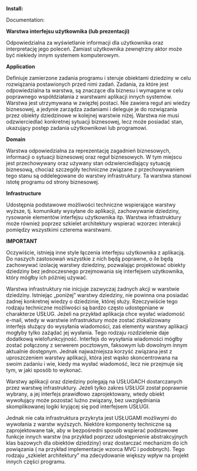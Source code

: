 **Install:**

Documentation:

**Warstwa interfejsu użytkownika (lub prezentacji)**

Odpowiedzialna za wyświetlanie informacji dla użytkownika oraz interpretację jego poleceń. Zamiast użytkownika
zewnętrzny aktor może być niekiedy innym systemem komputerowym.

**Application**

Definiuje zamierzone zadania programu i steruje obiektami dziedziny w celu rozwiązania postawionych przed nimi zadań.
Zadania, za które jest odpowiedzialna ta warstwa, są znaczące dla biznesu i wymagane w celu poprawnego współdziałania z
warstwami aplikacji innych systemów. Warstwa jest utrzymywana w zwięzłej postaci. Nie zawiera reguł ani wiedzy
biznesowej, a jedynie zarządza zadaniami i deleguje je do rozwiązania przez obiekty dziedzinowe w kolejnej warstwie
niżej. Warstwa nie musi odzwierciedlać konkretnej sytuacji biznesowej, lecz może posiadać stan, ukazujący postęp zadania
użytkownikowi lub programowi.

**Domain**

Warstwa odpowiedzialna za reprezentację zagadnień biznesowych, informacji o sytuacji biznesowej oraz reguł biznesowych.
W tym miejscu jest przechowywany oraz używany stan odzwierciedlający sytuację biznesową, chociaż szczegóły techniczne
związane z przechowywaniem tego stanu są oddelegowane do warstwy infrastruktury. Ta warstwa stanowi istotę programu od
strony biznesowej.

**Infrastructure**

Udostępnia podstawowe możliwości techniczne wspierające warstwy wyższe, tj. komunikaty wysyłane do aplikacji,
zachowywanie dziedziny, rysowanie elementów interfejsu użytkownika itp. Warstwa infrastruktury może również poprzez
szkielet architektury wspierać wzorzec interakcji pomiędzy wszystkimi czterema warstwami.

**__**IMPORTANT**__**

Oczywiście, istnieją inne style łączenia interfejsu użytkownika z aplikacją. Do naszych zastosowań wszystkie z nich będą
poprawne, o ile będą zachowywać izolację warstwy dziedziny, pozwalając projektować obiekty dziedziny bez jednoczesnego
przejmowania się interfejsem użytkownika, który mógłby ich później używać.

Warstwa infrastruktury nie inicjuje zazwyczaj żadnych akcji w warstwie dziedziny. Istniejąc „poniżej” warstwy dziedziny,
nie powinna ona posiadać żadnej konkretnej wiedzy o dziedzinie, której służy. Rzeczywiście tego rodzaju techniczne
możliwości są bardzo często udostępniane w charakterze USŁUG. Jeżeli na przykład aplikacja chce wysłać wiadomość e-mail,
wtedy w warstwie infrastruktury może zostać zlokalizowany interfejs służący do wysyłania wiadomości, zaś elementy
warstwy aplikacji mogłyby tylko zażądać jej wysłania. Tego rodzaju rozdzielenie daje dodatkową wielofunkcyjność.
Interfejs do wysyłania wiadomości mógłby zostać połączony z serwerem pocztowym, faksowym lub dowolnym innym aktualnie
dostępnym. Jednak najważniejsza korzyść związana jest z uproszczeniem warstwy aplikacji, która jest wąsko skoncentrowana
na swoim zadaniu i wie, kiedy ma wysłać wiadomość, lecz nie przejmuje się tym, w jaki sposób to wykonać.

Warstwy aplikacji oraz dziedziny polegają na USŁUGACH dostarczanych przez warstwę infrastruktury. Jeżeli tylko zakres
USŁUGI został poprawnie wybrany, a jej interfejs prawidłowo zaprojektowany, wtedy obiekt wywołujący może pozostać luźno
związany, bez uwzględniania skomplikowanej logiki kryjącej się pod interfejsem USŁUGI.

Jednak nie cała infrastruktura przykryta jest USŁUGAMI możliwymi do wywołania z warstw wyższych. Niektóre komponenty
techniczne są zaprojektowane tak, aby w bezpośredni sposób wspierać podstawowe funkcje innych warstw (na przykład
poprzez udostępnienie abstrakcyjnych klas bazowych dla obiektów dziedziny) oraz dostarczać mechanizm do ich powiązania (
na przykład implementacje wzorca MVC i podobnych). Tego rodzaju „szkielet architektury” ma zdecydowanie większy wpływ na
projekt innych części programu.
